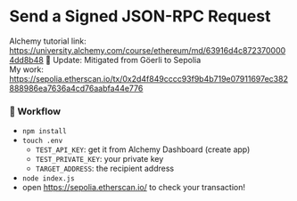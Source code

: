 # Send a Signed JSON-RPC Request
Alchemy tutorial link: https://university.alchemy.com/course/ethereum/md/63916d4c8723700004dd8b48
🚀 Update: Mitigated from Göerli to Sepolia
</br> My work: https://sepolia.etherscan.io/tx/0x2d4f849cccc93f9b4b719e07911697ec382888986ea7636a4cd76aabfa44e776

### 🔄 Workflow
- `npm install`
- `touch .env`
    - `TEST_API_KEY`: get it from Alchemy Dashboard (create app)
    - `TEST_PRIVATE_KEY`: your private key
    - `TARGET_ADDRESS`: the recipient address
- `node index.js`
- open https://sepolia.etherscan.io/ to check your transaction!
